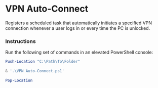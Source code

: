 # VPN Auto-Connect
Registers a scheduled task that automatically initiates a specified VPN connection whenever a user logs in or every time the PC is unlocked.
  
### Instructions
Run the following set of commands in an elevated PowerShell console:
```powershell
Push-Location "C:\Path\To\Folder"
  
& '.\VPN Auto-Connect.ps1'
  
Pop-Location
```